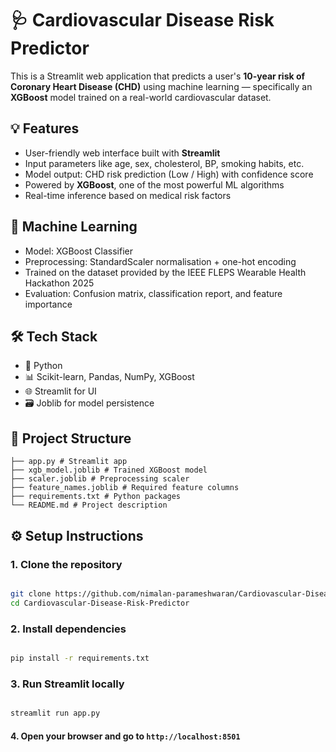 # 🩺 Cardiovascular Disease Risk Predictor

This is a Streamlit web application that predicts a user's **10-year risk of Coronary Heart Disease (CHD)** using machine learning — specifically an **XGBoost** model trained on a real-world cardiovascular dataset.

## 💡 Features
- User-friendly web interface built with **Streamlit**
- Input parameters like age, sex, cholesterol, BP, smoking habits, etc.
- Model output: CHD risk prediction (Low / High) with confidence score
- Powered by **XGBoost**, one of the most powerful ML algorithms
- Real-time inference based on medical risk factors

## 🧠 Machine Learning
- Model: XGBoost Classifier
- Preprocessing: StandardScaler normalisation + one-hot encoding
- Trained on the dataset provided by the IEEE FLEPS Wearable Health Hackathon 2025
- Evaluation: Confusion matrix, classification report, and feature importance

## 🛠️ Tech Stack
- 🐍 Python
- 📊 Scikit-learn, Pandas, NumPy, XGBoost
- 🌐 Streamlit for UI
- 🗃️ Joblib for model persistence

## 📁 Project Structure
```
├── app.py # Streamlit app
├── xgb_model.joblib # Trained XGBoost model
├── scaler.joblib # Preprocessing scaler
├── feature_names.joblib # Required feature columns
├── requirements.txt # Python packages
└── README.md # Project description
```

## ⚙️ Setup Instructions

### 1. Clone the repository
```bash

git clone https://github.com/nimalan-parameshwaran/Cardiovascular-Disease-Risk-Predictor.git
cd Cardiovascular-Disease-Risk-Predictor
```
### 2. Install dependencies
```bash

pip install -r requirements.txt

```
### 3. Run Streamlit locally
```bash

streamlit run app.py

```
#### 4. Open your browser and go to `http://localhost:8501`
